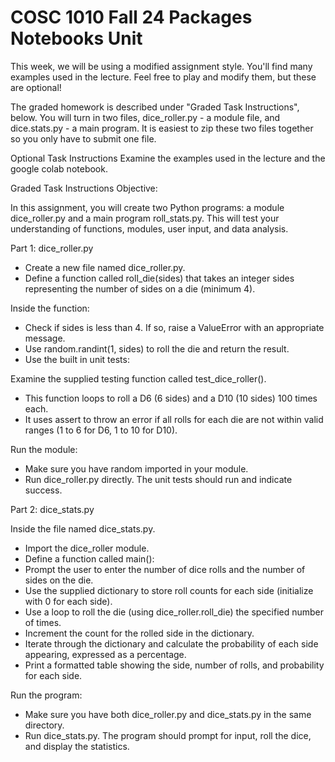 # COSC 1010 Fall 24 Packages Notebooks Unit


This week, we will be using a modified assignment style.  You'll find many examples used in the lecture.  Feel free to play and modify them, but these are optional!  

The graded homework is described under "Graded Task Instructions", below.  You will turn in two files, dice_roller.py - a module file, and dice.stats.py - a main program.  It is easiest to zip these two files together so you only have to submit one file.

 

Optional Task Instructions
Examine the examples used in the lecture and the google colab notebook.

Graded Task Instructions
Objective:

In this assignment, you will create two Python programs: a module dice_roller.py and a main program roll_stats.py. This will test your understanding of functions, modules, user input, and data analysis.

Part 1: dice_roller.py

- Create a new file named dice_roller.py.
- Define a function called roll_die(sides) that takes an integer sides representing the number of sides on a die (minimum 4).

Inside the function:

- Check if sides is less than 4. If so, raise a ValueError with an appropriate message.
- Use random.randint(1, sides) to roll the die and return the result.
- Use the built in unit tests:

Examine the supplied testing function called test_dice_roller().

- This function loops to roll a D6 (6 sides) and a D10 (10 sides) 100 times each.
- It uses assert to throw an error if all rolls for each die are not within valid ranges (1 to 6 for D6, 1 to 10 for D10).

Run the module:
- Make sure you have random imported in your module.
- Run dice_roller.py directly. The unit tests should run and indicate success.

Part 2: dice_stats.py

Inside the file named dice_stats.py.
- Import the dice_roller module.
- Define a function called main():
- Prompt the user to enter the number of dice rolls and the number of sides on the die.
- Use the supplied dictionary to store roll counts for each side (initialize with 0 for each side).
- Use a loop to roll the die (using dice_roller.roll_die) the specified number of times.
- Increment the count for the rolled side in the dictionary.
- Iterate through the dictionary and calculate the probability of each side appearing, expressed as a percentage.
- Print a formatted table showing the side, number of rolls, and probability for each side.

Run the program:

- Make sure you have both dice_roller.py and dice_stats.py in the same directory.
- Run dice_stats.py. The program should prompt for input, roll the dice, and display the statistics.
